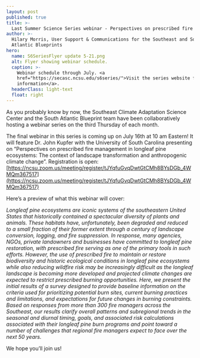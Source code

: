 ```yaml
---
layout: post
published: true
title: >-
  Last Summer Science Series webinar - Perspectives on prescribed fire management in longleaf pine ecosystems
author: >-
  Hilary Morris, User Support & Communications for the Southeast and South
  Atlantic Blueprints
hero:
  name: S6SeriesFlyer update 5-21.png
  alt: Flyer showing webinar schedule.
  caption: >-
    Webinar schedule through July. <a
    href="https://secasc.ncsu.edu/s6series/">Visit the series website for more
    information</a>.
  headerClass: light-text
  float: right
---
```


As you probably know by now, the Southeast Climate Adaptation Science Center and the South Atlantic Blueprint team have been collaboratively hosting a webinar series on the third Thursday of each month.

The final webinar in this series is coming up on July 16th at 10 am Eastern! It will feature Dr. John Kupfer with the University of South Carolina presenting on “Perspectives on prescribed fire management in longleaf pine ecosystems: The context of landscape transformation and anthropogenic climate change”. Registration is open:<!--more--> [https://ncsu.zoom.us/meeting/register/tJYqfuGvqDwtGtCMh8BYsDGb_4WMQm367517](https://ncsu.zoom.us/meeting/register/tJYqfuGvqDwtGtCMh8BYsDGb_4WMQm367517)

Here’s a preview of what this webinar will cover:

_Longleaf pine ecosystems are iconic systems of the southeastern United States that historically contained a spectacular diversity of plants and animals. These habitats have, unfortunately, been degraded and reduced to a small fraction of their former extent through a century of landscape conversion, logging, and fire suppression. In response, many agencies, NGOs, private landowners and businesses have committed to longleaf pine restoration, with prescribed fire serving as one of the primary tools in such efforts. However, the use of prescribed fire to maintain or restore biodiversity and historic ecological conditions in longleaf pine ecosystems while also reducing wildfire risk may be increasingly difficult as the longleaf landscape is becoming more developed and projected climate changes are expected to restrict prescribed burning opportunities. Here, we present the initial results of a survey designed to provide baseline information on the criteria used for prioritizing potential burn sites, current burning practices and limitations, and expectations for future changes in burning constraints. Based on responses from more than 300 fire managers across the Southeast, our results clarify overall patterns and subregional trends in the seasonal and diurnal timing, goals, and associated risk calculations associated with their longleaf pine burn programs and point toward a number of challenges that regional fire managers expect to face over the next 50 years._

We hope you’ll join us!
